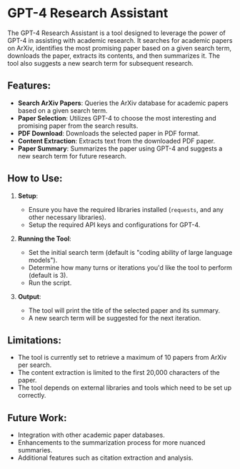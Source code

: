 
# GPT-4 Research Assistant

The GPT-4 Research Assistant is a tool designed to leverage the power of GPT-4 in assisting with academic research. It searches for academic papers on ArXiv, identifies the most promising paper based on a given search term, downloads the paper, extracts its contents, and then summarizes it. The tool also suggests a new search term for subsequent research.

## Features:
- **Search ArXiv Papers**: Queries the ArXiv database for academic papers based on a given search term.
- **Paper Selection**: Utilizes GPT-4 to choose the most interesting and promising paper from the search results.
- **PDF Download**: Downloads the selected paper in PDF format.
- **Content Extraction**: Extracts text from the downloaded PDF paper.
- **Paper Summary**: Summarizes the paper using GPT-4 and suggests a new search term for future research.

## How to Use:

1. **Setup**:
    - Ensure you have the required libraries installed (`requests`, and any other necessary libraries).
    - Setup the required API keys and configurations for GPT-4.

2. **Running the Tool**:
    - Set the initial search term (default is "coding ability of large language models").
    - Determine how many turns or iterations you'd like the tool to perform (default is 3).
    - Run the script.
    
3. **Output**:
    - The tool will print the title of the selected paper and its summary.
    - A new search term will be suggested for the next iteration.

## Limitations:
- The tool is currently set to retrieve a maximum of 10 papers from ArXiv per search.
- The content extraction is limited to the first 20,000 characters of the paper.
- The tool depends on external libraries and tools which need to be set up correctly.

## Future Work:
- Integration with other academic paper databases.
- Enhancements to the summarization process for more nuanced summaries.
- Additional features such as citation extraction and analysis.
